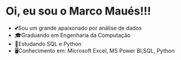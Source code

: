 # Oi, eu sou o Marco Maués!!!

- 💕Sou um grande apaixonado por análise de dados
- 🎓Graduando em Engenharia da Computação
- 🚀Estudando SQL e Python
- 🖥️Conhecimento em: Microsoft Excel, MS Power BI,SQL, Python
